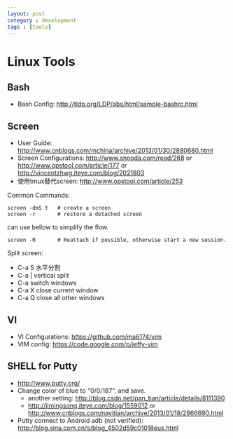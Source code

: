 ```yaml
---
layout: post
category : development
tags : [tools]
---
```


# Linux Tools

## Bash

* Bash Config: http://tldp.org/LDP/abs/html/sample-bashrc.html

## Screen
* User Guide: http://www.cnblogs.com/mchina/archive/2013/01/30/2880680.html
* Screen Configurations: http://www.snooda.com/read/268 or http://www.opstool.com/article/177 or http://vincentzhwg.iteye.com/blog/2021803
* 使用tmux替代screen: http://www.opstool.com/article/253

Common Commands:

    screen -dmS t   # create a screen
    screen -r       # restore a detached screen

can use bellow to simplify the flow.

    screen -R       # Reattach if possible, otherwise start a new session.

Split screen:
* C-a S         水平分割
* C-a |         vertical split
* C-a <tab>     switch windows
* C-a X         close current window
* C-a Q         close all other windows

## VI
* VI Configurations: https://github.com/ma6174/vim
* VIM config: https://code.google.com/p/jeffy-vim

## SHELL for Putty
* http://www.putty.org/
* Change color of blue to "0/0/187", and save.
  * another setting: http://blog.csdn.net/pan_tian/article/details/8111390
  * http://jimingsong.iteye.com/blog/1559012 or http://www.cnblogs.com/nayitian/archive/2013/01/18/2866690.html
* Putty connect to Android adb (not verified): http://blog.sina.com.cn/s/blog_4502d59c01018eus.html

